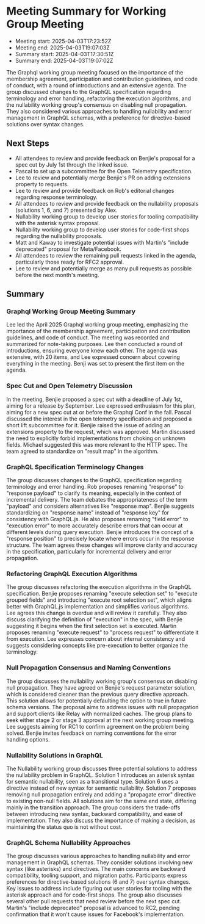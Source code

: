# Meeting Summary for Working Group Meeting

- Meeting start: 2025-04-03T17:23:52Z
- Meeting end: 2025-04-03T19:07:03Z
- Summary start: 2025-04-03T17:30:51Z
- Summary end: 2025-04-03T19:07:02Z

The Graphql working group meeting focused on the importance of the membership agreement, participation and contribution guidelines, and code of conduct, with a round of introductions and an extensive agenda. The group discussed changes to the GraphQL specification regarding terminology and error handling, refactoring the execution algorithms, and the nullability working group's consensus on disabling null propagation. They also considered various approaches to handling nullability and error management in GraphQL schemas, with a preference for directive-based solutions over syntax changes.

## Next Steps

- All attendees to review and provide feedback on Benjie's proposal for a spec cut by July 1st through the linked issue.
- Pascal to set up a subcommittee for the Open Telemetry specification.
- Lee to review and potentially merge Benjie's PR on adding extensions property to requests.
- Lee to review and provide feedback on Rob's editorial changes regarding response terminology.
- All attendees to review and provide feedback on the nullability proposals (solutions 1, 6, and 7) presented by Alex.
- Nullability working group to develop user stories for tooling compatibility with the asterisk syntax proposal.
- Nullability working group to develop user stories for code-first shops regarding the nullability proposals.
- Matt and Kaway to investigate potential issues with Martin's "include deprecated" proposal for Meta/Facebook.
- All attendees to review the remaining pull requests linked in the agenda, particularly those ready for RFC2 approval.
- Lee to review and potentially merge as many pull requests as possible before the next month's meeting.

## Summary

### Graphql Working Group Meeting Summary

Lee led the April 2025 Graphql working group meeting, emphasizing the importance of the membership agreement, participation and contribution guidelines, and code of conduct. The meeting was recorded and summarized for note-taking purposes. Lee then conducted a round of introductions, ensuring everyone knew each other. The agenda was extensive, with 20 items, and Lee expressed concern about covering everything in the meeting. Benji was set to present the first item on the agenda.

### Spec Cut and Open Telemetry Discussion

In the meeting, Benjie proposed a spec cut with a deadline of July 1st, aiming for a release by September. Lee expressed enthusiasm for this plan, aiming for a new spec cut at or before the Graphql Conf in the fall. Pascal discussed the interest in the open telemetry specification and proposed a short lift subcommittee for it. Benjie raised the issue of adding an extensions property to the request, which was approved. Martin discussed the need to explicitly forbid implementations from choking on unknown fields. Michael suggested this was more relevant to the HTTP spec. The team agreed to standardize on "result map" in the algorithm.

### GraphQL Specification Terminology Changes

The group discusses changes to the GraphQL specification regarding terminology and error handling. Rob proposes renaming "response" to "response payload" to clarify its meaning, especially in the context of incremental delivery. The team debates the appropriateness of the term "payload" and considers alternatives like "response map". Benjie suggests standardizing on "response name" instead of "response key" for consistency with GraphQL.js. He also proposes renaming "field error" to "execution error" to more accurately describe errors that can occur at different levels during query execution. Benjie introduces the concept of a "response position" to precisely locate where errors occur in the response structure. The team agrees these changes will improve clarity and accuracy in the specification, particularly for incremental delivery and error propagation.

### Refactoring GraphQL Execution Algorithms

The group discusses refactoring the execution algorithms in the GraphQL specification. Benjie proposes renaming "execute selection set" to "execute grouped fields" and introducing "execute root selection set", which aligns better with GraphQL.js implementation and simplifies various algorithms. Lee agrees this change is overdue and will review it carefully. They also discuss clarifying the definition of "execution" in the spec, with Benjie suggesting it begins when the first selection set is executed. Martin proposes renaming "execute request" to "process request" to differentiate it from execution. Lee expresses concern about internal consistency and suggests considering concepts like pre-execution to better organize the terminology.

### Null Propagation Consensus and Naming Conventions

The group discusses the nullability working group's consensus on disabling null propagation. They have agreed on Benjie's request parameter solution, which is considered cleaner than the previous query directive approach. This solution allows for potentially defaulting the option to true in future schema versions. The proposal aims to address issues with null propagation and support clients like Relay with normalized caches. The group plans to seek either stage 2 or stage 3 approval at the next working group meeting. Lee suggests aiming for RC1 to confirm agreement on the problem being solved. Benjie invites feedback on naming conventions for the error handling options.

### Nullability Solutions in GraphQL

The Nullability working group discusses three potential solutions to address the nullability problem in GraphQL. Solution 1 introduces an asterisk syntax for semantic nullability, seen as a transitional type. Solution 6 uses a directive instead of new syntax for semantic nullability. Solution 7 proposes removing null propagation entirely and adding a "propagate error" directive to existing non-null fields. All solutions aim for the same end state, differing mainly in the transition approach. The group considers the trade-offs between introducing new syntax, backward compatibility, and ease of implementation. They also discuss the importance of making a decision, as maintaining the status quo is not without cost.

### GraphQL Schema Nullability Approaches

The group discusses various approaches to handling nullability and error management in GraphQL schemas. They consider solutions involving new syntax (like asterisks) and directives. The main concerns are backward compatibility, tooling support, and migration paths. Participants express preferences for directive-based solutions (6 and 7) over syntax changes. Key issues to address include figuring out user stories for tooling with the asterisk approach and for code-first shops. The group also discusses several other pull requests that need review before the next spec cut. Martin's "include deprecated" proposal is advanced to RC2, pending confirmation that it won't cause issues for Facebook's implementation.
